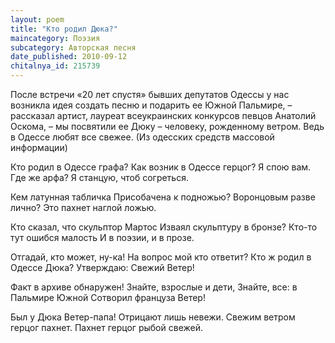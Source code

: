 ```yaml
---
layout: poem
title: "Кто родил Дюка?"
maincategory: Поэзия
subcategory: Авторская песня
date_published: 2010-09-12
chitalnya_id: 215739
---
```




После встречи «20 лет спустя» бывших депутатов Одессы 
у нас возникла идея создать песню и подарить ее Южной 
Пальмире, – рассказал артист, лауреат всеукраинских 
конкурсов певцов Анатолий Оскома, – мы посвятили ее 
Дюку – человеку, рожденному ветром. Ведь в Одессе 
любят все свежее.
            (Из одесских средств массовой информации)

Кто родил в Одессе графа?
Как возник в Одессе герцог?
Я спою вам. Где же арфа?
Я станцую, чтоб согреться.

Кем латунная табличка
Присобачена к подножью?
Воронцовым разве лично?
Это пахнет наглой ложью.

Кто сказал, что скульптор Мартос
Изваял скульптуру в бронзе?
Кто-то тут ошибся малость
И в поэзии, и в прозе.

Отгадай, кто может, ну-ка!
На вопрос мой кто ответит?
Кто ж родил в Одессе Дюка?
Утверждаю: Свежий Ветер!

Факт в архиве обнаружен!
Знайте, взрослые и дети,
Знайте, все: в Пальмире Южной
Сотворил француза Ветер!

Был у Дюка Ветер-папа!
Отрицают лишь невежи.
Свежим ветром герцог пахнет.
Пахнет герцог рыбой свежей.






